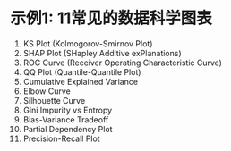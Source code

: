 
# 示例1: 11常见的数据科学图表

1. KS Plot (Kolmogorov-Smirnov Plot)
2. SHAP Plot (SHapley Additive exPlanations)
3. ROC Curve (Receiver Operating Characteristic Curve)
4. QQ Plot (Quantile-Quantile Plot)
5. Cumulative Explained Variance
6. Elbow Curve
7. Silhouette Curve
8. Gini Impurity vs Entropy
9. Bias-Variance Tradeoff
10. Partial Dependency Plot
11. Precision-Recall Plot
